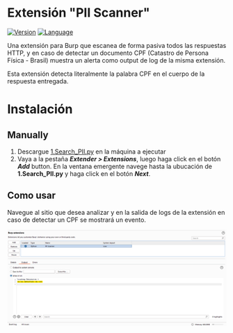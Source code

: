 # Extensión "PII Scanner"
[![Version](https://img.shields.io/badge/Version-v1.2-green.svg)]()
[![Language](https://img.shields.io/badge/Language-Python-orange.svg)](https://www.python.org/)

Una extensión para Burp que escanea de forma pasiva todos las respuestas HTTP, y en caso de detectar un
documento CPF (Catastro de Persona Física - Brasil) muestra un alerta como output de log de la misma extensión.

Esta extensión detecta literalmente la palabra CPF en el cuerpo de la respuesta entregada.

# Instalación

## Manually

1. Descargue [1.Search_PII.py](1.Search_PII.py) en la máquina a ejecutar
2. Vaya a la pestaña _**Extender > Extensions**_, luego haga click en el botón _**Add**_ button. En la ventana emergente navege hasta la ubucación de **1.Search_PII.py** y haga click en el botón _**Next**_.

## Como usar

Navegue al sitio que desea analizar y en la salida de logs de la extensión en caso de detectar un CPF se mostrará un evento.

![Scanner PII](/images/scanner_pii.png)